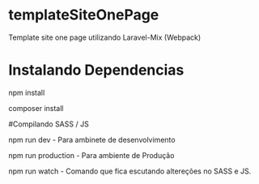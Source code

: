 # templateSiteOnePage
Template site one page utilizando Laravel-Mix (Webpack)


# Instalando Dependencias
npm install

composer install

#Compilando SASS / JS

npm run dev - Para ambinete de desenvolvimento

npm run production - Para ambiente de Produção

npm run watch - Comando que fica escutando altereções no SASS e JS.
